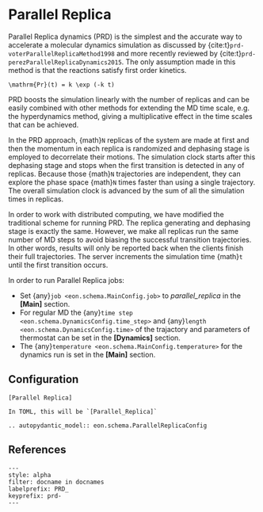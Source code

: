 # Parallel Replica

Parallel Replica dynamics (PRD) is the simplest and the accurate way to
accelerate a molecular dynamics simulation as discussed by
{cite:t}`prd-voterParallelReplicaMethod1998` and more recently reviewed by
{cite:t}`prd-perezParallelReplicaDynamics2015`. The only assumption made in this
method is that the reactions satisfy first order kinetics.

```{math}
\mathrm{Pr}(t) = k \exp (-k t)
```

PRD boosts the simulation linearly with the number of replicas and can be easily
combined with other methods for extending the MD time scale, e.g.  the
hyperdynamics method, giving a multiplicative effect in the time scales that can
be achieved.

In the PRD approach, {math}`N` replicas of the system are made at first and then the
momentum in each replica is randomized and dephasing stage is employed to
decorrelate their motions. The simulation clock starts after this dephasing
stage and stops when the first transition is detected in any of replicas.
Because those {math}`N` trajectories are independent, they can explore the phase space {math}`N`
times faster than using a single trajectory. The overall simulation clock is
advanced by the sum of all the simulation times in replicas.

In order to work with distributed computing, we have modified the traditional
scheme for running PRD. The replica generating and dephasing stage is exactly
the same.  However, we make all replicas run the same number of MD steps to
avoid biasing the successful transition trajectories. In other words, results
will only be reported back when the clients finish their full trajectories. The
server increments the simulation time {math}`t` until the first transition
occurs.

In order to run Parallel Replica jobs:
- Set {any}`job <eon.schema.MainConfig.job>` to *parallel_replica* in the
**[Main]** section.
- For regular MD the {any}`time step <eon.schema.DynamicsConfig.time_step>` and
{any}`length <eon.schema.DynamicsConfig.time>` of the trajactory and parameters
of thermostat can be set in the **[Dynamics]** section.
- The {any}`temperature <eon.schema.MainConfig.temperature>` for the dynamics
  run is set in the **[Main]** section.

## Configuration

```{code-block} ini
[Parallel Replica]
```

```{versionchanged} 3.1_TBA
In TOML, this will be `[Parallel_Replica]`
```


```{eval-rst}
.. autopydantic_model:: eon.schema.ParallelReplicaConfig
```

## References

```{bibliography}
---
style: alpha
filter: docname in docnames
labelprefix: PRD_
keyprefix: prd-
---
```
